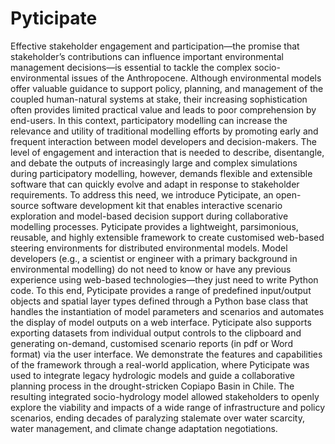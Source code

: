 # Pyticipate

Effective stakeholder engagement and participation—the promise that stakeholder’s contributions can influence important environmental management decisions—is essential to tackle the complex socio-environmental issues of the Anthropocene. Although environmental models offer valuable guidance to support policy, planning, and management of the coupled human-natural systems at stake, their increasing sophistication often provides limited practical value and leads to poor comprehension by end-users. In this context, participatory modelling can increase the relevance and utility of traditional modelling efforts by promoting early and frequent interaction between model developers and decision-makers. The level of engagement and interaction that is needed to describe, disentangle, and debate the outputs of increasingly large and complex simulations during participatory modelling, however, demands flexible and extensible software that can quickly evolve and adapt in response to stakeholder requirements. To address this need, we introduce Pyticipate, an open-source software development kit that enables interactive scenario exploration and model-based decision support during collaborative modelling processes. Pyticipate provides a lightweight, parsimonious, reusable, and highly extensible framework to create customised web-based steering environments for distributed environmental models. Model developers (e.g., a scientist or engineer with a primary background in environmental modelling) do not need to know or have any previous experience using web-based technologies—they just need to write Python code. To this end, Pyticipate provides a range of predefined input/output objects and spatial layer types defined through a Python base class that handles the instantiation of model parameters and scenarios and automates the display of model outputs on a web interface. Pyticipate also supports exporting datasets from individual output controls to the clipboard and generating on-demand, customised scenario reports (in pdf or Word format) via the user interface. We demonstrate the features and capabilities of the framework through a real-world application, where Pyticipate was used to integrate legacy hydrologic models and guide a collaborative planning process in the drought-stricken Copiapo Basin in Chile. The resulting integrated socio-hydrology model allowed stakeholders to openly explore the viability and impacts of a wide range of infrastructure and policy scenarios, ending decades of paralyzing stalemate over water scarcity, water management, and climate change adaptation negotiations.
